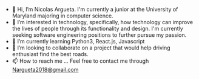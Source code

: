 - 👋 Hi, I’m Nicolas Argueta. I'm currently a junior at the University of Maryland majoring in computer science.
- 👀 I’m interested in technology, specifically, how technology can improve the lives of people through its functionality and design. I'm currently seeking software engineering positions to further pursue my passion.
- 🌱 I’m currently learning Python3, React.js, Javascript 
- 💞️ I’m looking to collaborate on a project that would help driving enthusiast find the best roads.
- 📫 How to reach me ... Feel free to contact me through Nargueta2018@gmail.com
<!---
narguet3/narguet3 is a ✨ special ✨ repository because its `README.md` (this file) appears on your GitHub profile.
You can click the Preview link to take a look at your changes.
--->
